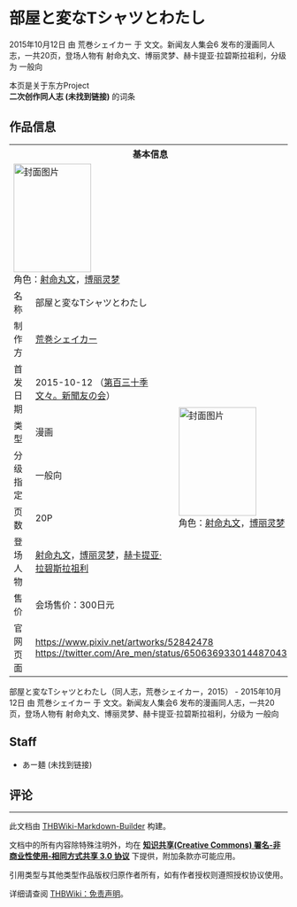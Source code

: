 # 部屋と変なTシャツとわたし

<!-- source html: G:\repos\THBWiki-Markdown-Builder\THBWikiMarkdown\Temp\main\9\9e\ns0%3A%E9%83%A8%E5%B1%8B%E3%81%A8%E5%A4%89%E3%81%AAT%E3%82%B7%E3%83%A3%E3%83%84%E3%81%A8%E3%82%8F%E3%81%9F%E3%81%97.html -->

2015年10月12日 由 荒巻シェイカー 于 文文。新闻友人集会6 发布的漫画同人志，一共20页，登场人物有 射命丸文、博丽灵梦、赫卡提亚·拉碧斯拉祖利，分级为 一般向

本页是关于东方Project  
 **二次创作同人志 (未找到链接)** 的词条
## 作品信息

<table><tbody><tr><th colspan="3">基本信息</th></tr><tr><td class="cover-artwork-mobile" colspan="2"><a href="./文件-部屋と変なTシャツとわたし封面.jpg.md" class="image" title="封面图片"><img alt="封面图片" src="https://upload.thwiki.cc/thumb/e/e2/%E9%83%A8%E5%B1%8B%E3%81%A8%E5%A4%89%E3%81%AAT%E3%82%B7%E3%83%A3%E3%83%84%E3%81%A8%E3%82%8F%E3%81%9F%E3%81%97%E5%B0%81%E9%9D%A2.jpg/140px-%E9%83%A8%E5%B1%8B%E3%81%A8%E5%A4%89%E3%81%AAT%E3%82%B7%E3%83%A3%E3%83%84%E3%81%A8%E3%82%8F%E3%81%9F%E3%81%97%E5%B0%81%E9%9D%A2.jpg" decoding="async" loading="lazy" width="140" height="196" srcset="https://upload.thwiki.cc/thumb/e/e2/%E9%83%A8%E5%B1%8B%E3%81%A8%E5%A4%89%E3%81%AAT%E3%82%B7%E3%83%A3%E3%83%84%E3%81%A8%E3%82%8F%E3%81%9F%E3%81%97%E5%B0%81%E9%9D%A2.jpg/211px-%E9%83%A8%E5%B1%8B%E3%81%A8%E5%A4%89%E3%81%AAT%E3%82%B7%E3%83%A3%E3%83%84%E3%81%A8%E3%82%8F%E3%81%9F%E3%81%97%E5%B0%81%E9%9D%A2.jpg 1.5x, https://upload.thwiki.cc/thumb/e/e2/%E9%83%A8%E5%B1%8B%E3%81%A8%E5%A4%89%E3%81%AAT%E3%82%B7%E3%83%A3%E3%83%84%E3%81%A8%E3%82%8F%E3%81%9F%E3%81%97%E5%B0%81%E9%9D%A2.jpg/281px-%E9%83%A8%E5%B1%8B%E3%81%A8%E5%A4%89%E3%81%AAT%E3%82%B7%E3%83%A3%E3%83%84%E3%81%A8%E3%82%8F%E3%81%9F%E3%81%97%E5%B0%81%E9%9D%A2.jpg 2x" data-file-width="673" data-file-height="938"></a><div class="cover-char">角色：<a href="./射命丸文.md" title="射命丸文">射命丸文</a>，<a href="./博丽灵梦.md" title="博丽灵梦">博丽灵梦</a></div></td>
</tr><tr><td class="label">名称</td><td colspan="2"> 部屋と変なTシャツとわたし </td></tr><tr><td class="label">制作方</td><td><a href="./荒巻シェイカー.md" title="荒巻シェイカー">荒巻シェイカー</a></td><td class="cover-artwork" rowspan="7" style="min-width:196px;"><a href="./文件-部屋と変なTシャツとわたし封面.jpg.md" class="image" title="封面图片"><img alt="封面图片" src="https://upload.thwiki.cc/thumb/e/e2/%E9%83%A8%E5%B1%8B%E3%81%A8%E5%A4%89%E3%81%AAT%E3%82%B7%E3%83%A3%E3%83%84%E3%81%A8%E3%82%8F%E3%81%9F%E3%81%97%E5%B0%81%E9%9D%A2.jpg/140px-%E9%83%A8%E5%B1%8B%E3%81%A8%E5%A4%89%E3%81%AAT%E3%82%B7%E3%83%A3%E3%83%84%E3%81%A8%E3%82%8F%E3%81%9F%E3%81%97%E5%B0%81%E9%9D%A2.jpg" decoding="async" loading="lazy" width="140" height="196" srcset="https://upload.thwiki.cc/thumb/e/e2/%E9%83%A8%E5%B1%8B%E3%81%A8%E5%A4%89%E3%81%AAT%E3%82%B7%E3%83%A3%E3%83%84%E3%81%A8%E3%82%8F%E3%81%9F%E3%81%97%E5%B0%81%E9%9D%A2.jpg/211px-%E9%83%A8%E5%B1%8B%E3%81%A8%E5%A4%89%E3%81%AAT%E3%82%B7%E3%83%A3%E3%83%84%E3%81%A8%E3%82%8F%E3%81%9F%E3%81%97%E5%B0%81%E9%9D%A2.jpg 1.5x, https://upload.thwiki.cc/thumb/e/e2/%E9%83%A8%E5%B1%8B%E3%81%A8%E5%A4%89%E3%81%AAT%E3%82%B7%E3%83%A3%E3%83%84%E3%81%A8%E3%82%8F%E3%81%9F%E3%81%97%E5%B0%81%E9%9D%A2.jpg/281px-%E9%83%A8%E5%B1%8B%E3%81%A8%E5%A4%89%E3%81%AAT%E3%82%B7%E3%83%A3%E3%83%84%E3%81%A8%E3%82%8F%E3%81%9F%E3%81%97%E5%B0%81%E9%9D%A2.jpg 2x" data-file-width="673" data-file-height="938"></a><div class="cover-char">角色：<a href="./射命丸文.md" title="射命丸文">射命丸文</a>，<a href="./博丽灵梦.md" title="博丽灵梦">博丽灵梦</a></div></td>
</tr><tr><td class="label">首发日期</td><td>2015-10-12&#160;（<a href="/展会作品列表?e=%E6%96%87%E6%96%87%E3%80%82%E6%96%B0%E9%97%BB%E5%8F%8B%E4%BA%BA%E9%9B%86%E4%BC%9A%236">第百三十季 文々。新聞友の会</a>）</td></tr><tr><td class="label">类型</td><td>漫画</td></tr><tr><td class="label">分级指定</td><td>一般向</td></tr><tr><td class="label">页数</td><td>20P</td></tr><tr><td class="label">登场人物</td><td><a href="./射命丸文.md" title="射命丸文">射命丸文</a>，<a href="./博丽灵梦.md" title="博丽灵梦">博丽灵梦</a>，<a href="./赫卡提亚·拉碧斯拉祖利.md" title="赫卡提亚·拉碧斯拉祖利">赫卡提亚·拉碧斯拉祖利</a></td></tr><tr><td class="label">售价</td><td>会场售价：300日元</td></tr>
<tr><td class="label">官网页面</td><td colspan="2"><a rel="nofollow" class="external free" href="https://www.pixiv.net/artworks/52842478">https://www.pixiv.net/artworks/52842478</a><br><a rel="nofollow" class="external free" href="https://twitter.com/Are_men/status/650636933014487043">https://twitter.com/Are_men/status/650636933014487043</a></td></tr></tbody></table>

部屋と変なTシャツとわたし（同人志，荒巻シェイカー，2015） - 2015年10月12日 由 荒巻シェイカー 于 文文。新闻友人集会6 发布的漫画同人志，一共20页，登场人物有 射命丸文、博丽灵梦、赫卡提亚·拉碧斯拉祖利，分级为 一般向
## Staff
- あー麺 (未找到链接)

## 评论




---

此文档由 [THBWiki-Markdown-Builder](https://github.com/Delsin-Yu/THBWiki-Markdown-Builder) 构建。

文档中的所有内容除特殊注明外，均在 [**知识共享(Creative Commons) 署名-非商业性使用-相同方式共享 3.0 协议**](https://creativecommons.org/licenses/by-sa/3.0/deed.zh-hans) 下提供，附加条款亦可能应用。

引用类型与其他类型作品版权归原作者所有，如有作者授权则遵照授权协议使用。

详细请查阅 [THBWiki：免责声明](https://thbwiki.cc/THBWiki:%E5%85%8D%E8%B4%A3%E5%A3%B0%E6%98%8E)。

